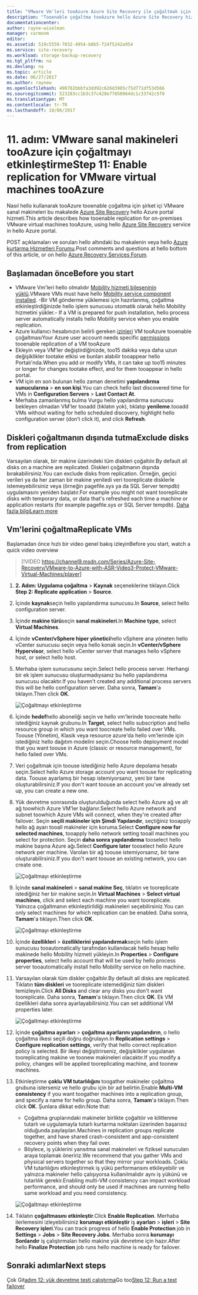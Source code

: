 ```yaml
---
title: "VMware Vm'leri tooAzure Azure Site Recovery ile çoğaltmak için aaaEnable çoğaltma | Microsoft Docs"
description: "Tooenable çoğaltma tooAzure hello Azure Site Recovery hizmetini kullanarak VMware Vm'leri için gereken hello adımları özetler"
documentationcenter: 
author: rayne-wiselman
manager: carmonm
editor: 
ms.assetid: 519c5559-7032-4954-b8b5-f24f5242a954
ms.service: site-recovery
ms.workload: storage-backup-recovery
ms.tgt_pltfrm: na
ms.devlang: na
ms.topic: article
ms.date: 06/27/2017
ms.author: raynew
ms.openlocfilehash: 490782bbbfa3dd92c626d3985c75d771df53d566
ms.sourcegitcommit: 523283cc1b3c37c428e77850964dc1c33742c5f0
ms.translationtype: MT
ms.contentlocale: tr-TR
ms.lasthandoff: 10/06/2017
---
```

# <a name="step-11-enable-replication-for-vmware-virtual-machines-tooazure"></a><span data-ttu-id="8205a-103">11. adım: VMware sanal makineleri tooAzure için çoğaltmayı etkinleştirme</span><span class="sxs-lookup"><span data-stu-id="8205a-103">Step 11: Enable replication for VMware virtual machines tooAzure</span></span>


<span data-ttu-id="8205a-104">Nasıl hello kullanarak tooAzure tooenable çoğaltma için şirket içi VMware sanal makineleri bu makalede [Azure Site Recovery](site-recovery-overview.md) hello Azure portal hizmeti.</span><span class="sxs-lookup"><span data-stu-id="8205a-104">This article describes how tooenable replication for on-premises VMware virtual machines tooAzure, using hello [Azure Site Recovery](site-recovery-overview.md) service in hello Azure portal.</span></span>

<span data-ttu-id="8205a-105">POST açıklamaları ve soruları hello altındaki bu makalenin veya hello [Azure kurtarma Hizmetleri Forumu](https://social.msdn.microsoft.com/forums/azure/home?forum=hypervrecovmgr).</span><span class="sxs-lookup"><span data-stu-id="8205a-105">Post comments and questions at hello bottom of this article, or on hello [Azure Recovery Services Forum](https://social.msdn.microsoft.com/forums/azure/home?forum=hypervrecovmgr).</span></span>


## <a name="before-you-start"></a><span data-ttu-id="8205a-106">Başlamadan önce</span><span class="sxs-lookup"><span data-stu-id="8205a-106">Before you start</span></span>

- <span data-ttu-id="8205a-107">VMware Vm'leri hello olmalıdır [Mobility hizmeti bileşeninin yüklü](vmware-walkthrough-install-mobility.md).</span><span class="sxs-lookup"><span data-stu-id="8205a-107">VMware VMs must have hello [Mobility service component installed](vmware-walkthrough-install-mobility.md).</span></span> <span data-ttu-id="8205a-108">-Bir VM gönderme yüklemesi için hazırlanmış, çoğaltma etkinleştirdiğinizde hello işlem sunucusu otomatik olarak hello Mobility hizmetini yükler.</span><span class="sxs-lookup"><span data-stu-id="8205a-108">- If a VM is prepared for push installation, hello process server automatically installs hello Mobility service when you enable replication.</span></span>
- <span data-ttu-id="8205a-109">Azure kullanıcı hesabınızın belirli gereken [izinleri](site-recovery-role-based-linked-access-control.md#permissions-required-to-enable-replication-for-new-virtual-machines) VM tooAzure tooenable çoğaltması</span><span class="sxs-lookup"><span data-stu-id="8205a-109">Your Azure user account needs specific [permissions](site-recovery-role-based-linked-access-control.md#permissions-required-to-enable-replication-for-new-virtual-machines) tooenable replication of a VM tooAzure</span></span>
- <span data-ttu-id="8205a-110">Ekleyin veya VM'ler değiştirdiğinizde, too15 dakika veya daha uzun değişiklikler tootake etkisi ve bunları alabilir tooappear hello Portalı'nda.</span><span class="sxs-lookup"><span data-stu-id="8205a-110">When you add or modify VMs, it can take up too15 minutes or longer for changes tootake effect, and for them tooappear in hello portal.</span></span>
- <span data-ttu-id="8205a-111">VM için en son bulunan hello zaman denetimi **yapılandırma sunucularına** > **en son kişi**.</span><span class="sxs-lookup"><span data-stu-id="8205a-111">You can check hello last discovered time for VMs in **Configuration Servers** > **Last Contact At**.</span></span>
- <span data-ttu-id="8205a-112">Merhaba zamanlanmış bulma Vurgu hello yapılandırma sunucusu bekleyen olmadan VM'ler tooadd (tıklatın yok), tıklatıp **yenileme**.</span><span class="sxs-lookup"><span data-stu-id="8205a-112">tooadd VMs without waiting for hello scheduled discovery, highlight hello configuration server (don’t click it), and click **Refresh**.</span></span>



## <a name="exclude-disks-from-replication"></a><span data-ttu-id="8205a-113">Diskleri çoğaltmanın dışında tutma</span><span class="sxs-lookup"><span data-stu-id="8205a-113">Exclude disks from replication</span></span>

<span data-ttu-id="8205a-114">Varsayılan olarak, bir makine üzerindeki tüm diskleri çoğaltılır.</span><span class="sxs-lookup"><span data-stu-id="8205a-114">By default all disks on a machine are replicated.</span></span> <span data-ttu-id="8205a-115">Diskleri çoğaltmanın dışında bırakabilirsiniz.</span><span class="sxs-lookup"><span data-stu-id="8205a-115">You can exclude disks from replication.</span></span> <span data-ttu-id="8205a-116">Örneğin, geçici verileri ya da her zaman bir makine yeniledi veri tooreplicate disklerle istemeyebilirsiniz veya (örneğin pagefile.sys ya da SQL Server tempdb) uygulamasını yeniden başlatır.</span><span class="sxs-lookup"><span data-stu-id="8205a-116">For example you might not want tooreplicate disks with temporary data, or data that's refreshed each time a machine or application restarts (for example pagefile.sys or SQL Server tempdb).</span></span> [<span data-ttu-id="8205a-117">Daha fazla bilgi</span><span class="sxs-lookup"><span data-stu-id="8205a-117">Learn more</span></span>](site-recovery-exclude-disk.md)

## <a name="replicate-vms"></a><span data-ttu-id="8205a-118">Vm'lerini çoğaltma</span><span class="sxs-lookup"><span data-stu-id="8205a-118">Replicate VMs</span></span>

<span data-ttu-id="8205a-119">Başlamadan önce hızlı bir video genel bakış izleyin</span><span class="sxs-lookup"><span data-stu-id="8205a-119">Before you start, watch a quick video overview</span></span>

>[!VIDEO https://channel9.msdn.com/Series/Azure-Site-Recovery/VMware-to-Azure-with-ASR-Video3-Protect-VMware-Virtual-Machines/player]

1. <span data-ttu-id="8205a-120">**2. Adım: Uygulama çoğaltma** > **Kaynak** seçeneklerine tıklayın.</span><span class="sxs-lookup"><span data-stu-id="8205a-120">Click **Step 2: Replicate application** > **Source**.</span></span>
2. <span data-ttu-id="8205a-121">İçinde **kaynak**seçin hello yapılandırma sunucusu.</span><span class="sxs-lookup"><span data-stu-id="8205a-121">In **Source**, select hello configuration server.</span></span>
3. <span data-ttu-id="8205a-122">İçinde **makine türü**seçin **sanal makineleri**.</span><span class="sxs-lookup"><span data-stu-id="8205a-122">In **Machine type**, select **Virtual Machines**.</span></span>
4. <span data-ttu-id="8205a-123">İçinde **vCenter/vSphere hiper yönetici**hello vSphere ana yöneten hello vCenter sunucusu seçin veya hello konak seçin.</span><span class="sxs-lookup"><span data-stu-id="8205a-123">In **vCenter/vSphere Hypervisor**, select hello vCenter server that manages hello vSphere host, or select hello host.</span></span>
5. <span data-ttu-id="8205a-124">Merhaba işlem sunucusunu seçin.</span><span class="sxs-lookup"><span data-stu-id="8205a-124">Select hello process server.</span></span> <span data-ttu-id="8205a-125">Herhangi bir ek işlem sunucusu oluşturmadıysanız bu hello yapılandırma sunucusu olacaktır.</span><span class="sxs-lookup"><span data-stu-id="8205a-125">If you haven't created any additional process servers this will be hello configuration server.</span></span> <span data-ttu-id="8205a-126">Daha sonra, **Tamam**'a tıklayın.</span><span class="sxs-lookup"><span data-stu-id="8205a-126">Then click **OK**.</span></span>

    ![Çoğaltmayı etkinleştirme](./media/vmware-walkthrough-enable-replication/enable-replication2.png)

6. <span data-ttu-id="8205a-128">İçinde **hedef**hello aboneliği seçin ve hello vm'lerinde toocreate hello istediğiniz kaynak grubunu.</span><span class="sxs-lookup"><span data-stu-id="8205a-128">In **Target**, select hello subscription and hello resource group in which you want toocreate hello failed over VMs.</span></span> <span data-ttu-id="8205a-129">Toouse (Yönetim), Klasik veya resource azure'da hello vm'lerinde için istediğiniz hello dağıtım modelini seçin.</span><span class="sxs-lookup"><span data-stu-id="8205a-129">Choose hello deployment model that you want toouse in Azure (classic or resource management), for hello failed over VMs.</span></span>


7. <span data-ttu-id="8205a-130">Veri çoğaltmak için toouse istediğiniz hello Azure depolama hesabı seçin.</span><span class="sxs-lookup"><span data-stu-id="8205a-130">Select hello Azure storage account you want toouse for replicating data.</span></span> <span data-ttu-id="8205a-131">Toouse ayarlamış bir hesap istemiyorsanız, yeni bir tane oluşturabilirsiniz.</span><span class="sxs-lookup"><span data-stu-id="8205a-131">If you don't want toouse an account you've already set up, you can create a new one.</span></span>

8. <span data-ttu-id="8205a-132">Yük devretme sonrasında oluşturulduğunda select hello Azure ağ ve alt ağ toowhich Azure VM'ler bağlanır.</span><span class="sxs-lookup"><span data-stu-id="8205a-132">Select hello Azure network and subnet toowhich Azure VMs will connect, when they're created after failover.</span></span> <span data-ttu-id="8205a-133">Seçin **seçili makineler için Şimdi Yapılandır**, seçtiğiniz tooapply hello ağ ayarı tooall makineler için koruma.</span><span class="sxs-lookup"><span data-stu-id="8205a-133">Select **Configure now for selected machines**, tooapply hello network setting tooall machines you select for protection.</span></span> <span data-ttu-id="8205a-134">Seçin **daha sonra yapılandırma** tooselect hello makine başına Azure ağı.</span><span class="sxs-lookup"><span data-stu-id="8205a-134">Select **Configure later** tooselect hello Azure network per machine.</span></span> <span data-ttu-id="8205a-135">Varolan bir ağ toouse istemiyorsanız, bir tane oluşturabilirsiniz.</span><span class="sxs-lookup"><span data-stu-id="8205a-135">If you don't want toouse an existing network, you can create one.</span></span>

    ![Çoğaltmayı etkinleştirme](./media/vmware-walkthrough-enable-replication/enable-rep3.png)
9. <span data-ttu-id="8205a-137">İçinde **sanal makineleri** > **sanal makine Seç**, tıklatın ve tooreplicate istediğiniz her bir makine seçin.</span><span class="sxs-lookup"><span data-stu-id="8205a-137">In **Virtual Machines** > **Select virtual machines**, click and select each machine you want tooreplicate.</span></span> <span data-ttu-id="8205a-138">Yalnızca çoğaltmanın etkinleştirildiği makineleri seçebilirsiniz.</span><span class="sxs-lookup"><span data-stu-id="8205a-138">You can only select machines for which replication can be enabled.</span></span> <span data-ttu-id="8205a-139">Daha sonra, **Tamam**'a tıklayın.</span><span class="sxs-lookup"><span data-stu-id="8205a-139">Then click **OK**.</span></span>

    ![Çoğaltmayı etkinleştirme](./media/vmware-walkthrough-enable-replication/enable-replication5.png)
10. <span data-ttu-id="8205a-141">İçinde **özellikleri** > **özelliklerini yapılandırmak**seçin hello işlem sunucusu tooautomatically tarafından kullanılacak hello hesap hello makinede hello Mobility hizmeti yükleyin.</span><span class="sxs-lookup"><span data-stu-id="8205a-141">In **Properties** > **Configure properties**, select hello account that will be used by hello process server tooautomatically install hello Mobility service on hello machine.</span></span>
11. <span data-ttu-id="8205a-142">Varsayılan olarak tüm diskler çoğaltılır.</span><span class="sxs-lookup"><span data-stu-id="8205a-142">By default all disks are replicated.</span></span> <span data-ttu-id="8205a-143">Tıklatın **tüm diskleri** ve tooreplicate istemediğiniz tüm diskleri temizleyin.</span><span class="sxs-lookup"><span data-stu-id="8205a-143">Click **All Disks** and clear any disks you don't want tooreplicate.</span></span> <span data-ttu-id="8205a-144">Daha sonra, **Tamam**'a tıklayın.</span><span class="sxs-lookup"><span data-stu-id="8205a-144">Then click **OK**.</span></span> <span data-ttu-id="8205a-145">Ek VM özellikleri daha sonra ayarlayabilirsiniz.</span><span class="sxs-lookup"><span data-stu-id="8205a-145">You can set additional VM properties later.</span></span>

    ![Çoğaltmayı etkinleştirme](./media/vmware-walkthrough-enable-replication/enable-replication6.png)
11. <span data-ttu-id="8205a-147">İçinde **çoğaltma ayarları** > **çoğaltma ayarlarını yapılandırın**, o hello çoğaltma ilkesi seçili doğru doğrulayın.</span><span class="sxs-lookup"><span data-stu-id="8205a-147">In **Replication settings** > **Configure replication settings**, verify that hello correct replication policy is selected.</span></span> <span data-ttu-id="8205a-148">Bir ilkeyi değiştirirseniz, değişiklikler uygulanan tooreplicating makine ve toonew makineleri olacaktır.</span><span class="sxs-lookup"><span data-stu-id="8205a-148">If you modify a policy, changes will be applied tooreplicating machine, and toonew machines.</span></span>
12. <span data-ttu-id="8205a-149">Etkinleştirme **çoklu VM tutarlılığını** toogather makineler çoğaltma grubuna isterseniz ve hello grubu için bir ad belirtin.</span><span class="sxs-lookup"><span data-stu-id="8205a-149">Enable **Multi-VM consistency** if you want toogather machines into a replication group, and specify a name for hello group.</span></span> <span data-ttu-id="8205a-150">Daha sonra, **Tamam**'a tıklayın.</span><span class="sxs-lookup"><span data-stu-id="8205a-150">Then click **OK**.</span></span> <span data-ttu-id="8205a-151">Şunlara dikkat edin:</span><span class="sxs-lookup"><span data-stu-id="8205a-151">Note that:</span></span>

    * <span data-ttu-id="8205a-152">Çoğaltma gruplarındaki makineler birlikte çoğaltılır ve kilitlenme tutarlı ve uygulamayla tutarlı kurtarma noktaları üzerinden başarısız olduğunda paylaşılan.</span><span class="sxs-lookup"><span data-stu-id="8205a-152">Machines in replication groups replicate together, and have shared crash-consistent and app-consistent recovery points when they fail over.</span></span>
    * <span data-ttu-id="8205a-153">Böylece, iş yüklerini yansıtma sanal makineleri ve fiziksel sunucuları araya toplamak öneririz.</span><span class="sxs-lookup"><span data-stu-id="8205a-153">We recommend that you gather VMs and physical servers together so that they mirror your workloads.</span></span> <span data-ttu-id="8205a-154">Çoklu VM tutarlılığını etkinleştirmek iş yükü performansını etkileyebilir ve yalnızca makineler hello çalışıyorsa kullanılmalıdır aynı iş yükünü ve tutarlılık gerekir.</span><span class="sxs-lookup"><span data-stu-id="8205a-154">Enabling multi-VM consistency can impact workload performance, and should only be used if machines are running hello same workload and you need consistency.</span></span>

    ![Çoğaltmayı etkinleştirme](./media/vmware-walkthrough-enable-replication/enable-replication7.png)
13. <span data-ttu-id="8205a-156">Tıklatın **çoğaltmasını etkinleştir**.</span><span class="sxs-lookup"><span data-stu-id="8205a-156">Click **Enable Replication**.</span></span> <span data-ttu-id="8205a-157">Merhaba ilerlemesini izleyebilirsiniz **korumayı etkinleştir** iş **ayarları** > **işleri** > **Site Recovery işleri**.</span><span class="sxs-lookup"><span data-stu-id="8205a-157">You can track progress of hello **Enable Protection** job in **Settings** > **Jobs** > **Site Recovery Jobs**.</span></span> <span data-ttu-id="8205a-158">Merhaba sonra **korumayı Sonlandır** iş çalıştırmaları hello makine yük devretme için hazır.</span><span class="sxs-lookup"><span data-stu-id="8205a-158">After hello **Finalize Protection** job runs hello machine is ready for failover.</span></span>

## <a name="next-steps"></a><span data-ttu-id="8205a-159">Sonraki adımlar</span><span class="sxs-lookup"><span data-stu-id="8205a-159">Next steps</span></span>

<span data-ttu-id="8205a-160">Çok Git[adım 12: yük devretme testi çalıştırma](vmware-walkthrough-test-failover.md)</span><span class="sxs-lookup"><span data-stu-id="8205a-160">Go too[Step 12: Run a test failover](vmware-walkthrough-test-failover.md)</span></span>
